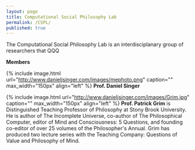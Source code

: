 ```yaml
---
layout: page
title: Computational Social Philosophy Lab
permalink: /CSPL/
published: true
---
```


The Computational Social Philosophy Lab is an interdisciplanary group of researchers that QQQ

**Members**

{% include image.html url="http://www.danieljsinger.com/images/mephoto.png" caption="" max_width="150px" align="left" %}
**Prof. Daniel Singer**

{% include image.html url="http://www.danieljsinger.com/images/Grim.jpg" caption="" max_width="150px" align="left" %}
**Prof. Patrick Grim** is Distinguished Teaching Professor of Philosophy at Stony Brook University. He is author of The Incomplete Universe, co-author of The Philosophical Computer, editor of Mind and Consciousness: 5 Questions, and founding co-editor of over 25 volumes of the Philosopher's Annual. Grim has produced two lecture series with the Teaching Company: Questions of Value and Philosophy of Mind.
